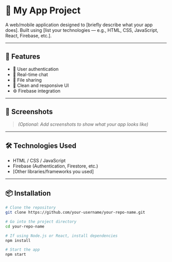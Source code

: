 # 📱 My App Project

A web/mobile application designed to [briefly describe what your app does]. Built using [list your technologies — e.g., HTML, CSS, JavaScript, React, Firebase, etc.].

---

## 🚀 Features

- 🔐 User authentication
- 💬 Real-time chat
- 📂 File sharing
- 🎨 Clean and responsive UI
- ⚙️ Firebase integration

---

## 📸 Screenshots

> *(Optional: Add screenshots to show what your app looks like)*

---

## 🛠️ Technologies Used

- HTML / CSS / JavaScript
- Firebase (Authentication, Firestore, etc.)
- [Other libraries/frameworks you used]

---

## 📦 Installation

```bash
# Clone the repository
git clone https://github.com/your-username/your-repo-name.git

# Go into the project directory
cd your-repo-name

# If using Node.js or React, install dependencies
npm install

# Start the app
npm start
